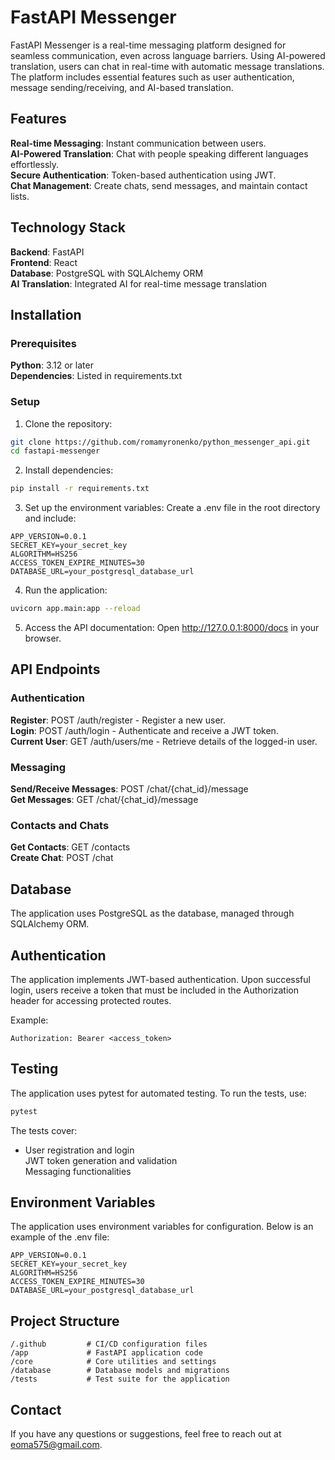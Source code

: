 # FastAPI Messenger

FastAPI Messenger is a real-time messaging platform designed for seamless communication, even across language barriers. Using AI-powered translation, users can chat in real-time with automatic message translations. The platform includes essential features such as user authentication, message sending/receiving, and AI-based translation.

## Features

**Real-time Messaging**: Instant communication between users.  
**AI-Powered Translation**: Chat with people speaking different languages effortlessly.  
**Secure Authentication**: Token-based authentication using JWT.  
**Chat Management**: Create chats, send messages, and maintain contact lists.

## Technology Stack

**Backend**: FastAPI  
**Frontend**: React  
**Database**: PostgreSQL with SQLAlchemy ORM  
**AI Translation**: Integrated AI for real-time message translation

## Installation

### Prerequisites

**Python**: 3.12 or later  
**Dependencies**: Listed in requirements.txt

### Setup

1. Clone the repository:

```bash
git clone https://github.com/romamyronenko/python_messenger_api.git    
cd fastapi-messenger
```
     

2. Install dependencies:

```bash
pip install -r requirements.txt
```

         
3. Set up the environment variables: Create a .env file in the root directory and include:

```env
APP_VERSION=0.0.1  
SECRET_KEY=your_secret_key   
ALGORITHM=HS256  
ACCESS_TOKEN_EXPIRE_MINUTES=30  
DATABASE_URL=your_postgresql_database_url
```

         
4. Run the application:

```bash
uvicorn app.main:app --reload
```

         
5. Access the API documentation: Open http://127.0.0.1:8000/docs in your browser.

## API Endpoints

### Authentication

**Register**: POST /auth/register - Register a new user.  
**Login**: POST /auth/login - Authenticate and receive a JWT token.  
**Current User**: GET /auth/users/me - Retrieve details of the logged-in user.

### Messaging

**Send/Receive Messages**: POST /chat/{chat_id}/message  
**Get Messages**: GET /chat/{chat_id}/message

### Contacts and Chats

**Get Contacts**: GET /contacts  
**Create Chat**: POST /chat

## Database

The application uses PostgreSQL as the database, managed through SQLAlchemy ORM.

## Authentication

The application implements JWT-based authentication. Upon successful login, users receive a token that must be included in the Authorization header for accessing protected routes.

Example:

```http
Authorization: Bearer <access_token> 
```
 

## Testing

The application uses pytest for automated testing. To run the tests, use:

```bash
pytest
```
  

The tests cover:

- User registration and login  
JWT token generation and validation  
Messaging functionalities

## Environment Variables

The application uses environment variables for configuration. Below is an example of the .env file:

```env
APP_VERSION=0.0.1  
SECRET_KEY=your_secret_key  
ALGORITHM=HS256  
ACCESS_TOKEN_EXPIRE_MINUTES=30  
DATABASE_URL=your_postgresql_database_url  
```


## Project Structure

```plaintext
/.github         # CI/CD configuration files  
/app             # FastAPI application code  
/core            # Core utilities and settings  
/database        # Database models and migrations  
/tests           # Test suite for the application 
```
 

## Contact

If you have any questions or suggestions, feel free to reach out at eoma575@gmail.com.
